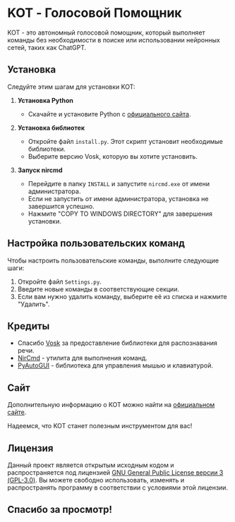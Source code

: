 # KOT - Голосовой Помощник

KOT - это автономный голосовой помощник, который выполняет команды без необходимости в поиске или использовании нейронных сетей, таких как ChatGPT.

## Установка

Следуйте этим шагам для установки KOT:

1. **Установка Python**
   - Скачайте и установите Python с [официального сайта](https://www.python.org/downloads/).

2. **Установка библиотек**
   - Откройте файл `install.py`. Этот скрипт установит необходимые библиотеки.
   - Выберите версию Vosk, которую вы хотите установить.

3. **Запуск nircmd**
   - Перейдите в папку `INSTALL` и запустите `nircmd.exe` от имени администратора. 
   - Если не запустить от имени администратора, установка не завершится успешно.
   - Нажмите "COPY TO WINDOWS DIRECTORY" для завершения установки.

## Настройка пользовательских команд

Чтобы настроить пользовательские команды, выполните следующие шаги:

1. Откройте файл `Settings.py`.
2. Введите новые команды в соответствующие секции.
3. Если вам нужно удалить команду, выберите её из списка и нажмите "Удалить".

## Кредиты

- Спасибо [Vosk](https://alphacephei.com/vosk/) за предоставление библиотеки для распознавания речи.
- [NirCmd](https://www.nirsoft.net/utils/nircmd.html) - утилита для выполнения команд.
- [PyAutoGUI](https://pyautogui.readthedocs.io/en/latest/) - библиотека для управления мышью и клавиатурой.

## Сайт

Дополнительную информацию о KOT можно найти на [официальном сайте](https://catdevcode.github.io/KOT-website/).

Надеемся, что KOT станет полезным инструментом для вас!

## Лицензия

Данный проект является открытым исходным кодом и распространяется под лицензией [GNU General Public License версии 3 (GPL-3.0)](https://www.gnu.org/licenses/gpl-3.0.html). Вы можете свободно использовать, изменять и распространять программу в соответствии с условиями этой лицензии.

## Спасибо за просмотр!
